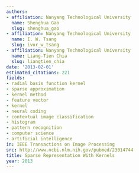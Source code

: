 ```yaml
---
authors:
- affiliation: Nanyang Technological University
  name: Shenghua Gao
  slug: shenghua_gao
- affiliation: Nanyang Technological University
  name: I. W. Tsang
  slug: ivor_w_tsang
- affiliation: Nanyang Technological University
  name: Liang-Tien Chia
  slug: liangtien_chia
date: '2013-02-01'
estimated_citations: 221
fields:
- radial basis function kernel
- sparse approximation
- kernel method
- feature vector
- kernel
- neural coding
- contextual image classification
- histogram
- pattern recognition
- computer science
- artificial intelligence
in: IEEE Transactions on Image Processing
src: http://www.ncbi.nlm.nih.gov/pubmed/23014744
title: Sparse Representation With Kernels
year: 2013
---
```

